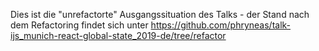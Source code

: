 Dies ist die "unrefactorte" Ausgangssituation des Talks - der Stand nach dem Refactoring findet sich unter https://github.com/phryneas/talk-ijs_munich-react-global-state_2019-de/tree/refactor
